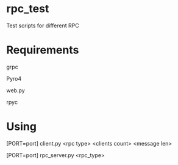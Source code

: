 # rpc_test
Test scripts for different RPC
# Requirements
grpc

Pyro4

web.py

rpyc

# Using
[PORT=port] client.py \<rpc type\> \<clients count\> \<message len\>

[PORT=port] rpc_server.py \<rpc_type\>


